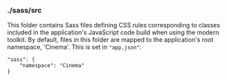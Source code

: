 ### ./sass/src

This folder contains Sass files defining CSS rules corresponding to classes
included in the application's JavaScript code build when using the modern toolkit.
By default, files in this folder are mapped to the application's root namespace, 'Cinema'.
This is set in `"app.json"`:

    "sass": {
        "namespace": "Cinema"
    }